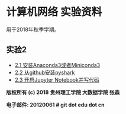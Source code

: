 # 计算机网络 实验资料

用于2018年秋季学期。

## 实验2

  * [2.1 安装Anaconda3或者Miniconda3](install_conda3.md)
  * [2.2 从github安装pyshark](install_pyshark_from_github.md)
  * [2.3 开启Jupyter Notebook并写代码](exp2.2_your_first_pyshark_program_in_jupyter_notebook.md)

**版权所有 (c) 2018 贵州理工学院 大数据学院 张森**

**电子邮件: 20120061 \# git dot edu dot cn**


